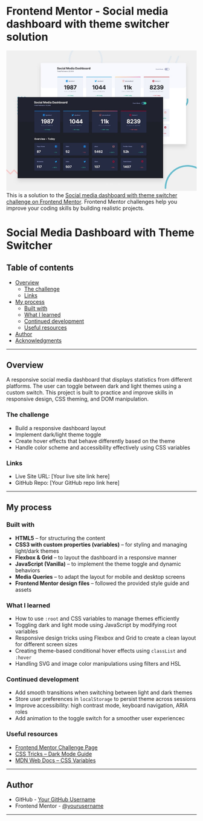 # Frontend Mentor - Social media dashboard with theme switcher solution
![Design preview for the Social media dashboard with theme switcher coding challenge](./design/desktop-preview.jpg)
This is a solution to the [Social media dashboard with theme switcher challenge on Frontend Mentor](https://www.frontendmentor.io/challenges/social-media-dashboard-with-theme-switcher-6oY8ozp_H). Frontend Mentor challenges help you improve your coding skills by building realistic projects. 

# Social Media Dashboard with Theme Switcher

## Table of contents

- [Overview](#overview)
  - [The challenge](#the-challenge)
  - [Links](#links)
- [My process](#my-process)
  - [Built with](#built-with)
  - [What I learned](#what-i-learned)
  - [Continued development](#continued-development)
  - [Useful resources](#useful-resources)
- [Author](#author)
- [Acknowledgments](#acknowledgments)

---

## Overview

A responsive social media dashboard that displays statistics from different platforms. The user can toggle between dark and light themes using a custom switch. This project is built to practice and improve skills in responsive design, CSS theming, and DOM manipulation.

### The challenge

- Build a responsive dashboard layout
- Implement dark/light theme toggle
- Create hover effects that behave differently based on the theme
- Handle color scheme and accessibility effectively using CSS variables

### Links

- Live Site URL: [Your live site link here]
- GitHub Repo: [Your GitHub repo link here]

---

## My process

### Built with

- **HTML5** – for structuring the content
- **CSS3 with custom properties (variables)** – for styling and managing light/dark themes
- **Flexbox & Grid** – to layout the dashboard in a responsive manner
- **JavaScript (Vanilla)** – to implement the theme toggle and dynamic behaviors
- **Media Queries** – to adapt the layout for mobile and desktop screens
- **Frontend Mentor design files** – followed the provided style guide and assets

### What I learned

- How to use `:root` and CSS variables to manage themes efficiently
- Toggling dark and light mode using JavaScript by modifying root variables
- Responsive design tricks using Flexbox and Grid to create a clean layout for different screen sizes
- Creating theme-based conditional hover effects using `classList` and `:hover`
- Handling SVG and image color manipulations using filters and HSL

### Continued development

- Add smooth transitions when switching between light and dark themes
- Store user preferences in `localStorage` to persist theme across sessions
- Improve accessibility: high contrast mode, keyboard navigation, ARIA roles
- Add animation to the toggle switch for a smoother user experiencec

### Useful resources

- [Frontend Mentor Challenge Page](https://www.frontendmentor.io/challenges)
- [CSS Tricks – Dark Mode Guide](https://css-tricks.com/a-complete-guide-to-dark-mode-on-the-web/)
- [MDN Web Docs – CSS Variables](https://developer.mozilla.org/en-US/docs/Web/CSS/Using_CSS_custom_properties)

---

## Author

- GitHub - [Your GitHub Username](https://github.com/yourusername)
- Frontend Mentor - [@yourusername](https://www.frontendmentor.io/profile/yourusername)

---
